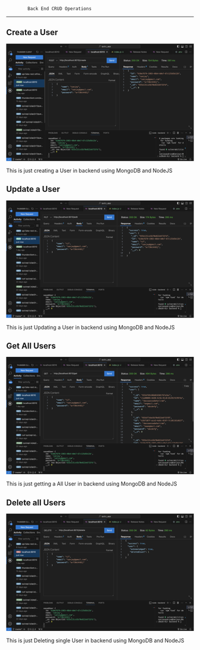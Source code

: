             Back End CRUD Operations 
-------------------------



## Create a User

![Post Request](/public/screenshot/Screenshot1.png)


This is just creating a User in backend using MongoDB and NodeJS

## Update a User

![Update User](/public/screenshot/Screenshot2.png)

This is just Updating a User in backend using MongoDB and NodeJS

## Get All Users

![Get All Users](/public/screenshot/Screenshot3.png)

This is just getting a All User in backend using MongoDB and NodeJS

## Delete all Users

![Delete All Users](/public/screenshot/Screenshot4.png)

This is just Deleting single User in backend using MongoDB and NodeJS



